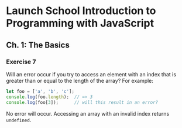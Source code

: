 # Launch School Introduction to Programming with JavaScript

## Ch. 1: The Basics

### Exercise 7

Will an error occur if you try to access an element with an index that is
greater than or equal to the length of the array? For example:

```js
let foo = ['a', 'b', 'c'];
console.log(foo.length);  // => 3
console.log(foo[3]);      // will this result in an error?
```

No error will occur. Accessing an array with an invalid index returns
`undefined`.